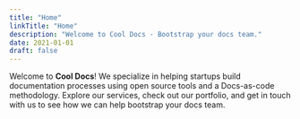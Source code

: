```yaml
---
title: "Home"
linkTitle: "Home"
description: "Welcome to Cool Docs - Bootstrap your docs team."
date: 2021-01-01
draft: false
---
```


Welcome to **Cool Docs**! We specialize in helping startups build documentation processes using open source tools and a Docs-as-code methodology. Explore our services, check out our portfolio, and get in touch with us to see how we can help bootstrap your docs team.